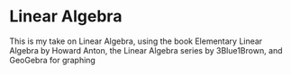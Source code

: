 # Linear Algebra

This is my take on Linear Algebra, using the book Elementary Linear Algebra by Howard Anton, the Linear Algebra series by 3Blue1Brown, and GeoGebra for graphing

